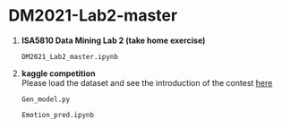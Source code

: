 # DM2021-Lab2-master

1. __ISA5810 Data Mining Lab 2 (take home exercise)__

   `DM2021_Lab2_master.ipynb`

2. __kaggle competition__  
   Please load the dataset and see the introduction of the contest [here](https://www.kaggle.com/c/dm2021-lab2-hw2/overview)

   `Gen_model.py`
   
   `Emotion_pred.ipynb`
